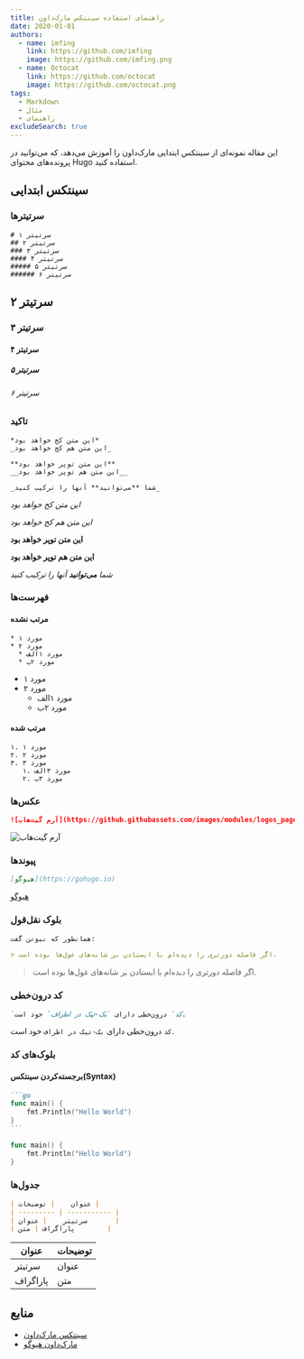 ```yaml
---
title: راهنمای استفاده سینتکس مارک‌داون
date: 2020-01-01
authors:
  - name: imfing
    link: https://github.com/imfing
    image: https://github.com/imfing.png
  - name: Octocat
    link: https://github.com/octocat
    image: https://github.com/octocat.png
tags:
  - Markdown
  - مثال
  - راهنمای
excludeSearch: true
---
```


این مقاله نمونه‌ای از سینتکس ابتدایی مارک‌داون را آموزش می‌دهد، که می‌توانید در پرونده‌های محتوای Hugo استفاده کنید.
<!--more-->

## سینتکس ابتدایی

### سرتیترها

```
# سرتیتر ۱
## سرتیتر ۲
### سرتیتر ۳
#### سرتیتر ۴
##### سرتیتر ۵
###### سرتیتر ۶
```

## سرتیتر ۲
### سرتیتر ۳
#### سرتیتر ۴
##### سرتیتر ۵
###### سرتیتر ۶

### تاکید

```text
*این متن کج خواهد بود*
_این متن هم کج خواهد بود_

**این متن توپر خواهد بود**
__این متن هم توپر خواهد بود__

_شما **می‌توانید** آنها را ترکیب کنید_
```

*این متن کج خواهد بود*

_این متن هم کج خواهد بود_

**این متن توپر خواهد بود**

__این متن هم توپر خواهد بود__

_شما **می‌توانید** آنها را ترکیب کنید_

### فهرست‌ها

#### مرتب نشده

```
* مورد ۱
* مورد ۲
  * مورد ۱الف
  * مورد ۲ب
```

* مورد ۱
* مورد ۲
  * مورد ۱الف
  * مورد ۲ب

#### مرتب شده

```
۱. مورد ۱
۲. مورد ۲
۳. مورد ۳
   ۱. مورد ۳الف
   ۲. مورد ۳ب
```

### عکس‌ها

```markdown
![آرم گیت‌هاب](https://github.githubassets.com/images/modules/logos_page/GitHub-Mark.png)
```

![آرم گیت‌هاب](https://github.githubassets.com/images/modules/logos_page/GitHub-Mark.png)

### پیوندها

```markdown
[هیوگو](https://gohugo.io)
```

[هیوگو](https://gohugo.io)

### بلوک نقل‌قول

```markdown
همانطور که نیوتن گفت:

> اگر فاصله دورتری را دیده‌ام با ایستادن بر شانه‌های غول‌ها بوده است.
```

> اگر فاصله دورتری را دیده‌ام با ایستادن بر شانه‌های غول‌ها بوده است.

### کد درون‌خطی

```markdown
`کد` درون‌خطی دارای `بک‌-تیک در اطراف` خود است.
```

`کد` درون‌خطی دارای `بک‌-تیک در اطراف` خود است.

### بلوک‌های کد

#### برجسته‌کردن سینتکس(Syntax)

````markdown
```go
func main() {
    fmt.Println("Hello World")
}
```
````

```go
func main() {
    fmt.Println("Hello World")
}
```

### جدول‌ها

```markdown
| عنوان    | توضیحات |
| --------- | ----------- |
| سرتیتر    | عنوان       |
| پاراگراف | متن        |
```

| عنوان    | توضیحات |
| --------- | ----------- |
| سرتیتر    | عنوان       |
| پاراگراف | متن        |

## منابع

- [سینتکس مارک‌داون](https://www.markdownguide.org/basic-syntax/)
- [مارک‌داون هیوگو](https://gohugo.io/content-management/formats/#markdown)

